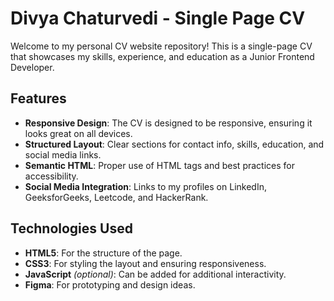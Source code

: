 # Divya Chaturvedi - Single Page CV

Welcome to my personal CV website repository! This is a single-page CV that showcases my skills, experience, and education as a Junior Frontend Developer.

## Features

- **Responsive Design**: The CV is designed to be responsive, ensuring it looks great on all devices.
- **Structured Layout**: Clear sections for contact info, skills, education, and social media links.
- **Semantic HTML**: Proper use of HTML tags and best practices for accessibility.
- **Social Media Integration**: Links to my profiles on LinkedIn, GeeksforGeeks, Leetcode, and HackerRank.

## Technologies Used

- **HTML5**: For the structure of the page.
- **CSS3**: For styling the layout and ensuring responsiveness.
- **JavaScript** *(optional)*: Can be added for additional interactivity.
- **Figma**: For prototyping and design ideas.

